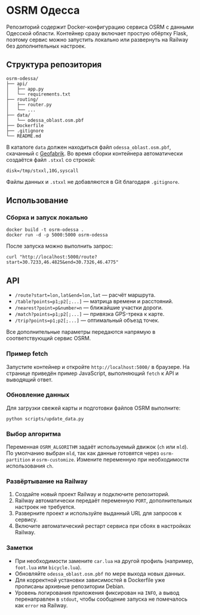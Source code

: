 # OSRM Одесса

Репозиторий содержит Docker-конфигурацию сервиса OSRM с данными Одесской области. Контейнер сразу включает простую обёртку Flask, поэтому сервис можно запустить локально или развернуть на Railway без дополнительных настроек.

## Структура репозитория
```
osrm-odessa/
├── api/
│   ├── app.py
│   └── requirements.txt
├── routing/
│   ├── router.py
│   └── ...
├── data/
│   └── odessa_oblast.osm.pbf
├── Dockerfile
├── .gitignore
└── README.md
```

В каталоге `data` должен находиться файл `odessa_oblast.osm.pbf`, скачанный с [Geofabrik](https://download.geofabrik.de/). Во время сборки контейнера автоматически создаётся файл `.stxxl` со строкой:

```
disk=/tmp/stxxl,10G,syscall
```

Файлы данных и `.stxxl` не добавляются в Git благодаря `.gitignore`.

## Использование
### Сборка и запуск локально
```
docker build -t osrm-odessa .
docker run -d -p 5000:5000 osrm-odessa
```
После запуска можно выполнить запрос:
```
curl "http://localhost:5000/route?start=30.7233,46.4825&end=30.7326,46.4775"
```

## API

- `/route?start=lon,lat&end=lon,lat` — расчёт маршрута.
- `/table?points=p1;p2[;...]` — матрица времени и расстояний.
- `/nearest?point=p&number=n` — ближайшие участки дороги.
- `/match?points=p1;p2[;...]` — привязка GPS-трека к карте.
- `/trip?points=p1;p2[;...]` — оптимальный объезд точек.

Все дополнительные параметры передаются напрямую в соответствующий сервис OSRM.

### Пример fetch
Запустите контейнер и откройте `http://localhost:5000/` в браузере. На странице приведён пример JavaScript, выполняющий `fetch` к API и выводящий ответ.

### Обновление данных
Для загрузки свежей карты и подготовки файлов OSRM выполните:
```
python scripts/update_data.py
```

### Выбор алгоритма
Переменная `OSRM_ALGORITHM` задаёт используемый движок (`ch` или `mld`).
По умолчанию выбран `mld`, так как данные готовятся через `osrm-partition` и `osrm-customize`.
Измените переменную при необходимости использования `ch`.

### Развёртывание на Railway
1. Создайте новый проект Railway и подключите репозиторий.
2. Railway автоматически передаёт переменную `PORT`, дополнительных настроек не требуется.
3. Разверните проект и используйте выданный URL для запросов к сервису.
4. Включите автоматический рестарт сервиса при сбоях в настройках Railway.

### Заметки
- При необходимости замените `car.lua` на другой профиль (например, `foot.lua` или `bicycle.lua`).
- Обновляйте `odessa_oblast.osm.pbf` по мере выхода новых данных.
- Для корректной установки зависимостей в Dockerfile уже прописаны архивные репозитории Debian.
- Уровень логирования приложения фиксирован на `INFO`, а вывод перенаправлен в `stdout`, чтобы сообщение запуска не помечалось как `error` на Railway.

